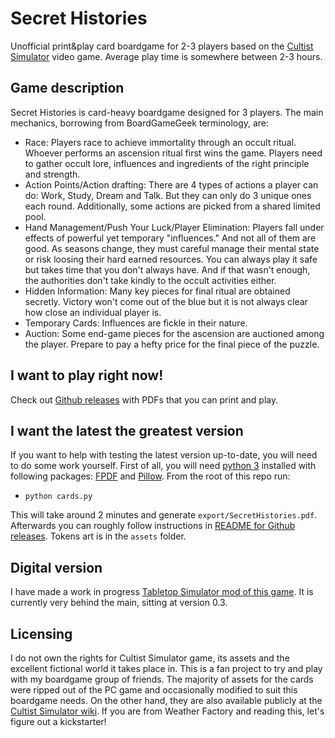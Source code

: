 # Secret Histories

Unofficial print&play card boardgame for 2-3 players based on the [Cultist Simulator](https://store.steampowered.com/app/718670/Cultist_Simulator/) video game. Average play time is somewhere between 2-3 hours.

## Game description

Secret Histories is card-heavy boardgame designed for 3 players. The main mechanics, borrowing from BoardGameGeek terminology, are:
- Race: Players race to achieve immortality through an occult ritual. Whoever performs an ascension ritual first wins the game. Players need to gather occult lore, influences and ingredients of the right principle and strength.
- Action Points/Action drafting: There are 4 types of actions a player can do: Work, Study, Dream and Talk. But they can only do 3 unique ones each round. Additionally, some actions are picked from a shared limited pool.
- Hand Management/Push Your Luck/Player Elimination: Players fall under effects of powerful yet temporary "influences." And not all of them are good. As seasons change, they must careful manage their mental state or risk loosing their hard earned resources. You can always play it safe but takes time that you don't always have. And if that wasn't enough, the authorities don't take kindly to the occult activities either.
- Hidden Information: Many key pieces for final ritual are obtained secretly. Victory won't come out of the blue but it is not always clear how close an individual player is.
- Temporary Cards: Influences are fickle in their nature.
- Auction: Some end-game pieces for the ascension are auctioned among the player. Prepare to pay a hefty price for the final piece of the puzzle.

## I want to play right now!

Check out [Github releases](https://github.com/VHonzik/secret-histories/releases) with PDFs that you can print and play.

## I want the latest the greatest version

 If you want to help with testing the latest version up-to-date, you will need to do some work yourself. First of all, you will need [python 3](https://www.python.org/downloads/) installed with following packages: [FPDF](https://pypi.org/project/fpdf/) and [Pillow](https://pypi.org/project/pillow/). From the root of this repo run:
- `python cards.py`

This will take around 2 minutes and generate `export/SecretHistories.pdf`. Afterwards you can roughly follow instructions in [README for Github releases](Release.template.docx). Tokens art is in the `assets` folder.

## Digital version

I have made a work in progress [Tabletop Simulator mod of this game](https://steamcommunity.com/sharedfiles/filedetails/?id=3479818565). It is currently very behind the main, sitting at version 0.3.

## Licensing

I do not own the rights for Cultist Simulator game, its assets and the excellent fictional world it takes place in. This is a fan project to try and play with my boardgame group of friends. The majority of assets for the cards were ripped out of the PC game and occasionally modified to suit this boardgame needs. On the other hand, they are also available publicly at the [Cultist Simulator wiki](https://cultistsimulator.fandom.com/). If you are from Weather Factory and reading this, let's figure out a kickstarter!